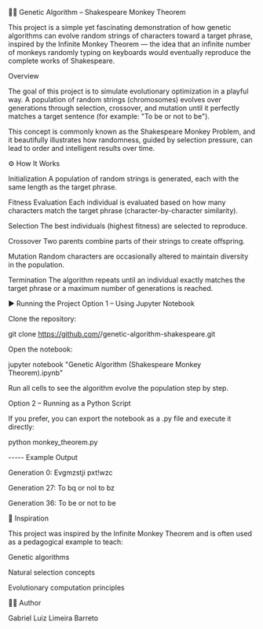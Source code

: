 🧬🧬 Genetic Algorithm – Shakespeare Monkey Theorem

  This project is a simple yet fascinating demonstration of how genetic algorithms can evolve random strings of characters toward a target phrase, inspired by the Infinite Monkey Theorem — the idea that an infinite number of monkeys randomly typing on keyboards would eventually reproduce the complete works of Shakespeare.

 Overview

  The goal of this project is to simulate evolutionary optimization in a playful way.
  A population of random strings (chromosomes) evolves over generations through selection, crossover, and mutation until it perfectly matches a target sentence (for example: "To be or not to be").

  This concept is commonly known as the Shakespeare Monkey Problem, and it beautifully illustrates how randomness, guided by selection pressure, can lead to order and intelligent results over time.
  

⚙️ How It Works

  Initialization
    A population of random strings is generated, each with the same length as the target phrase.
  
  Fitness Evaluation
    Each individual is evaluated based on how many characters match the target phrase (character-by-character similarity).
  
  Selection
    The best individuals (highest fitness) are selected to reproduce.
  
  Crossover
    Two parents combine parts of their strings to create offspring.
  
  Mutation
    Random characters are occasionally altered to maintain diversity in the population.
  
  Termination
    The algorithm repeats until an individual exactly matches the target phrase or a maximum number of generations is reached.
    


▶️ Running the Project
  Option 1 – Using Jupyter Notebook
  
  Clone the repository:
  
  git clone https://github.com/<your-username>/genetic-algorithm-shakespeare.git
  
  
  Open the notebook:
  
  jupyter notebook "Genetic Algorithm (Shakespeare Monkey Theorem).ipynb"
  
  
  Run all cells to see the algorithm evolve the population step by step.
  
  Option 2 – Running as a Python Script
  
  If you prefer, you can export the notebook as a .py file and execute it directly:
  
  python monkey_theorem.py
  
  ----- Example Output
  
  Generation 0: Evgmzstji pxt!wzc
  
  Generation 27: To bq or nol to bz
  
  Generation 36: To be or not to be



🧩 Inspiration

This project was inspired by the Infinite Monkey Theorem and is often used as a pedagogical example to teach:

Genetic algorithms

Natural selection concepts

Evolutionary computation principles


👨‍💻 Author

Gabriel Luiz Limeira Barreto


